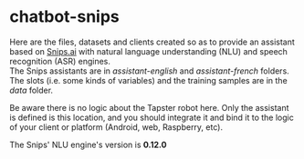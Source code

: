 # chatbot-snips

Here are the files, datasets and clients created so as to provide an assistant based on [Snips.ai](https://snips.ai/ "Web site of Snips.ai") with natural language understanding (NLU) and speech recognition (ASR) engines.  
The Snips assistants are in _assistant-english_ and _assistant-french_ folders.  
The slots (i.e. some kinds of variables) and the training samples are in the _data_ folder.  

Be aware there is no logic about the Tapster robot here. Only the assistant is defined is this location, and you should integrate it and bind it to the logic of your client or platform (Android, web, Raspberry, etc).  

The Snips' NLU engine's version is **0.12.0**
